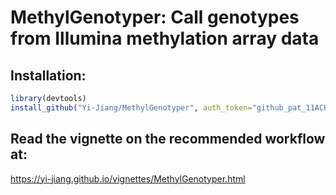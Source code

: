 # MethylGenotyper: Call genotypes from Illumina methylation array data

## Installation:

``` r
library(devtools)
install_github("Yi-Jiang/MethylGenotyper", auth_token="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")
```

## Read the vignette on the recommended workflow at:

<https://yi-jiang.github.io/vignettes/MethylGenotyper.html>
